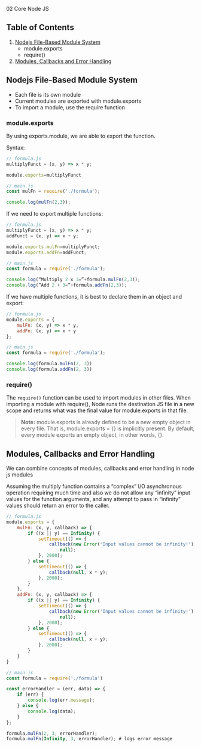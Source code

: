 02 Core Node JS

## Table of Contents

1. [Nodejs File-Based Module System](##)
    - module.exports
    - require()
2. [Modules, Callbacks and Error Handling](##) 


## Nodejs File-Based Module System

- Each file is its own module
- Current modules are exported with module.exports
- To import a module, use the require function

### module.exports

By using exports.module, we are able to export the function. 

Syntax:

```js    
// formula.js
multiplyFunct = (x, y) => x * y;

module.exports=multiplyFunct

// main.js
const mulFn = require('./formula');

console.log(mulFn(2,3));
```

If we need to export multiple functions:

```js
// formula.js
multiplyFunct = (x, y) => x * y;
addFunct = (x, y) => x + y;

module.exports.mulFn=multiplyFunct;
module.exports.addFn=addFunct;

// main.js
const formula = require('./formula');

console.log(“Multiply 2 x 3=”+formula.mulFn(2,3));
console.log(“Add 2 + 3=”+formula.addFn(2,3));
```

If we have multiple functions, it is best to declare them in an object and export:

```js    
// formula.js
module.exports = {
    mulFn: (x, y) => x * y,
    addFn: (x, y) => x + y
};

// main.js
const formula = require('./formula');

console.log(formula.mulFn(2, 3))
console.log(formula.addFn(2, 3))
```

### require()
The ```require()``` function can be used to import modules in other files. When importing a module with require(), Node runs the destination JS file in a new scope and returns what was the final value for module.exports in that file.

> __Note:__ module.exports is already defined to be a new empty object in every file. That is, module.exports = {} is implicitly present. By default, every module exports an empty object, in other words, {}.

## Modules, Callbacks and Error Handling

We can combine concepts of modules, callbacks and error handling in node js modules

Assuming the multiply function contains a “complex” I/O asynchronous operation requiring much time and also we do not allow any “infinity” input values for the function arguments, and any attempt to pass in “infinity” values should return an error to the caller. 

```js    
// formula.js
module.exports = {
    mulFn: (x, y, callback) => {
        if ((x || y) == Infinity) {
            setTimeout(() => {
                callback(new Error('Input values cannot be infinity!'),
                    null);
            }, 2000);
        } else {
            setTimeout(() => {
                callback(null, x * y);
            }, 2000);
        }
    },
    addFn: (x, y, callback) => {
        if ((x || y) == Infinity) {
            setTimeout(() => {
                callback(new Error('Input values cannot be infinity!'),
                    null);
            }, 2000);
        } else {
            setTimeout(() => {
                callback(null, x + y);
            }, 2000);
        }
    }
}

// main.js
const formula = require('./formula')

const errorHandler = (err, data) => {
    if (err) {
        console.log(err.message);
    } else {
        console.log(data);
    }
};

formula.mulFn(2, 3, errorHandler);
formula.mulFn(Infinity, 3, errorHandler); # logs error message 
```
